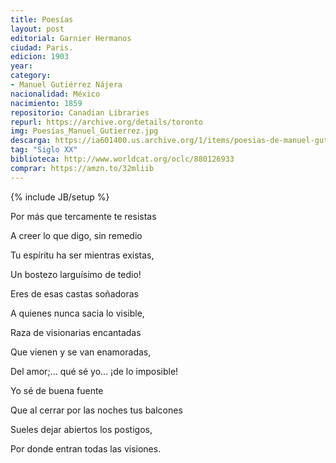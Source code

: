 ```yaml
---
title: Poesías 
layout: post
editorial: Garnier Hermanos
ciudad: Paris.
edicion: 1903
year: 
category:
- Manuel Gutiérrez Nájera
nacionalidad: México
nacimiento: 1859
repositorio: Canadian Libraries
repurl: https://archive.org/details/toronto
img: Poesías_Manuel_Gutierrez.jpg
descarga: https://ia601400.us.archive.org/1/items/poesias-de-manuel-gutierrez-najera.-edicion-autorizada-por-la-vda-del-autor/Poes%C3%ADas%20de%20Manuel%20Guti%C3%A9rrez%20N%C3%A1jera.%20Edici%C3%B3n%20autorizada%20por%20la%20vda%20del%20autor.pdf
tag: "Siglo XX"
biblioteca: http://www.worldcat.org/oclc/880126933
comprar: https://amzn.to/32mliib
---
```

{% include JB/setup %}

Por más que tercamente te resistas 
 
A creer lo que digo, sin remedio 
 
Tu espíritu ha ser mientras existas, 
 
Un bostezo larguísimo de tedio! 
 
Eres de esas castas soñadoras 
 
A quienes nunca sacia lo visible, 
 
Raza de visionarias encantadas 
 
Que vienen y se van enamoradas, 
 
Del amor;... qué sé yo... ¡de lo imposible!
 
Yo sé de buena fuente 
 
Que al cerrar por las noches tus balcones 
 
Sueles dejar abiertos los postigos, 
 
Por donde entran todas las visiones.
